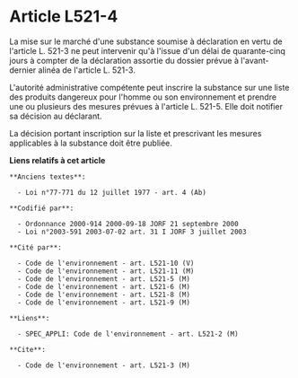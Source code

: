 # Article L521-4

La mise sur le marché d'une substance soumise à déclaration en vertu de l'article L. 521-3 ne peut intervenir qu'à l'issue
d'un délai de quarante-cinq jours à compter de la déclaration assortie du dossier prévue à l'avant-dernier alinéa de
l'article L. 521-3.

L'autorité administrative compétente peut inscrire la substance sur une liste des produits dangereux pour l'homme ou son
environnement et prendre une ou plusieurs des mesures prévues à l'article L. 521-5. Elle doit notifier sa décision au
déclarant.

La décision portant inscription sur la liste et prescrivant les mesures applicables à la substance doit être publiée.

**Liens relatifs à cet article**

	**Anciens textes**:

	  - Loi n°77-771 du 12 juillet 1977 - art. 4 (Ab)

	**Codifié par**:

	  - Ordonnance 2000-914 2000-09-18 JORF 21 septembre 2000
	  - Loi n°2003-591 2003-07-02 art. 31 I JORF 3 juillet 2003

	**Cité par**:

	  - Code de l'environnement - art. L521-10 (V)
	  - Code de l'environnement - art. L521-11 (M)
	  - Code de l'environnement - art. L521-5 (M)
	  - Code de l'environnement - art. L521-6 (M)
	  - Code de l'environnement - art. L521-8 (M)
	  - Code de l'environnement - art. L521-9 (M)

	**Liens**:

	  - SPEC_APPLI: Code de l'environnement - art. L521-2 (M)

	**Cite**:

	  - Code de l'environnement - art. L521-3 (M)
